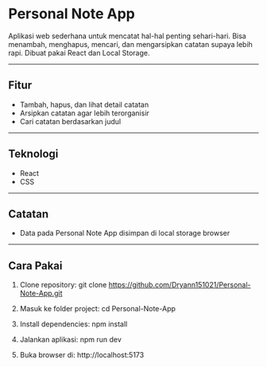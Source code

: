 # Personal Note App 

Aplikasi web sederhana untuk mencatat hal-hal penting sehari-hari. Bisa menambah, menghapus, mencari, dan mengarsipkan catatan supaya lebih rapi. Dibuat pakai React dan Local Storage.

---

## Fitur

- Tambah, hapus, dan lihat detail catatan
- Arsipkan catatan agar lebih terorganisir
- Cari catatan berdasarkan judul

---

## Teknologi

- React
- CSS

---

## Catatan

- Data pada Personal Note App disimpan di local storage browser

---

## Cara Pakai

1. Clone repository:
git clone https://github.com/Dryann151021/Personal-Note-App.git

2. Masuk ke folder project:
cd Personal-Note-App

3. Install dependencies:
npm install

4. Jalankan aplikasi:
npm run dev

5. Buka browser di:
http://localhost:5173
